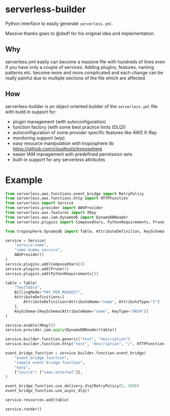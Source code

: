 # serverless-builder

Python interface to easily generate `serverless.yml`.

Massive thanks goes to @dxd1 for his original idea and implementation.


## Why

serverless.yml easily can become a massive file with hundreds of lines even if you have only a couple of services.
Adding plugins, features, naming patterns etc. become more and more complicated and each change can be really painful
due to multiple sections of the file which are affected.

## How

serverless-builder is an object oriented builder of the `serverless.yml` file with build in support for:

- plugin management (with autoconfiguration)
- function factory (with some best practice hints (DLQ))
- autoconfiguration of some provider specific features like AWS X-Ray
- monitoring support (wip)
- easy resource manipulation with troposphere lib https://github.com/cloudtools/troposphere
- easier IAM management with predefined permission sets
- built-in support for any serverless attributes


# Example

```python
from serverless.aws.functions.event_bridge import RetryPolicy
from serverless.aws.functions.http import HTTPFunction
from serverless import Service
from serverless.provider import AWSProvider
from serverless.aws.features import XRay
from serverless.aws.iam.dynamodb import DynamoDBReader
from serverless.plugins import ComposedVars, PythonRequirements, Prune

from troposphere.dynamodb import Table, AttributeDefinition, KeySchema

service = Service(
    "service-name",
    "some dummy service",
    AWSProvider()
)
service.plugins.add(ComposedVars())
service.plugins.add(Prune())
service.plugins.add(PythonRequirements())

table = Table(
    "TestTable",
    BillingMode="PAY_PER_REQUEST",
    AttributeDefinitions=[
        AttributeDefinition(AttributeName="name", AttributeType="S")
    ],
    KeySchema=[KeySchema(AttributeName="name", KeyType="HASH")]
)

service.enable(XRay())
service.provider.iam.apply(DynamoDBReader(table))

service.builder.function.generic("test", "description")
service.builder.function.http("test", "description", "/", HTTPFunction.POST)

event_bridge_function = service.builder.function.event_bridge(
    "event_bridge_function",
    "sample event bridge function",
    "epsy",
    {"source": ["saas.external"]},
)

event_bridge_function.use_delivery_dlq(RetryPolicy(5, 300))
event_bridge_function.use_async_dlq()

service.resources.add(table)

service.render()
```
